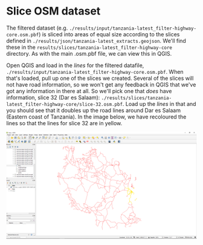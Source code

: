 # Slice OSM dataset

The filtered dataset (e.g. `./results/input/tanzania-latest_filter-highway-core.osm.pbf`)
is sliced into areas of equal size according to the slices defined in
`./results/json/tanzania-latest_extracts.geojson`.
We'll find these in the `results/slices/tanzania-latest_filter-highway-core` directory.
As with the main .osm.pbf file, we can view this in QGIS.

Open QGIS and load in the _lines_ for the filtered datafile,
`./results/input/tanzania-latest_filter-highway-core.osm.pbf`.
When that's loaded, pull up one of the slices we created.
Several of the slices will not have road information, so we won't get any feedback
in QGIS that we've got any information in there at all.
So we'll pick one that _does_ have information, slice 32 (Dar es Salaam):
`./results/slices/tanzania-latest_filter-highway-core/slice-32.osm.pbf`.
Load up the _lines_ in that and you should see that it doubles up the road lines
around Dar es Salaam (Eastern coast of Tanzania).
In the image below, we have recoloured the lines so that the lines for slice 32 are in yellow.

![QGIS screenshot showing roads in red with a subsection overlaid in yellow.](../../img/QGIS-slice32.png)
